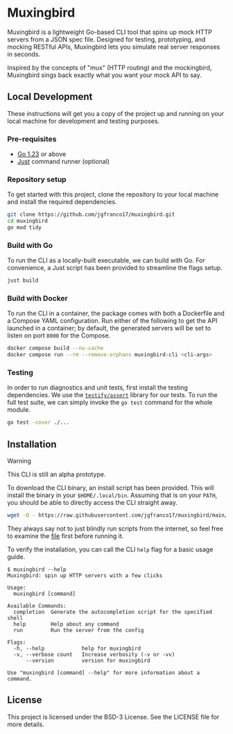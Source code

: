 # Muxingbird

Muxingbird is a lightweight Go-based CLI tool that spins up mock HTTP servers from a JSON spec
file. Designed for testing, prototyping, and mocking RESTful APIs, Muxingbird lets you simulate
real server responses in seconds.

Inspired by the concepts of "mux" (HTTP routing) and the mockingbird, Muxingbird sings back
exactly what you want your mock API to say.

## Local Development

These instructions will get you a copy of the project up and running on your local machine
for development and testing purposes.

### Pre-requisites

- [Go 1.23](https://go.dev/doc/install) or above
- [Just](https://github.com/casey/just) command runner (optional)

### Repository setup

To get started with this project, clone the repository to your local machine and install the
required dependencies.

```bash
git clone https://github.com/jgfranco17/muxingbird.git
cd muxingbird
go mod tidy
```

### Build with Go

To run the CLI as a locally-built executable, we can build with Go. For convenience, a Just
script has been provided to streamline the flags setup.

```bash
just build
```

### Build with Docker

To run the CLI in a container, the package comes with both a Dockerfile and a Compose YAML
configuration. Run either of the following to get the API launched in a container; by default,
the generated servers will be set to listen on port `8000` for the Compose.

```bash
docker compose build --no-cache
docker compose run --rm --remove-orphans muxingbird-cli <cli-args>
```

### Testing

In order to run diagnostics and unit tests, first install the testing dependencies. We use the
[`testify/assert`](https://github.com/stretchr/testify) library for our tests. To run the full
test suite, we can simply invoke the `go test` command for the whole module.

```bash
go test -cover ./...
```

## Installation

> [!WARNING]
> This CLI is still an alpha prototype.

To download the CLI binary, an install script has been provided. This will install the binary
in your `$HOME/.local/bin`. Assuming that is on your `PATH`, you should be able to directly
access the CLI straight away.

```bash
wget -O - https://raw.githubusercontent.com/jgfranco17/muxingbird/main/install.sh | bash
```

They always say not to just blindly run scripts from the internet, so feel free to examine
the [file](https://github.com/jgfranco17/muxingbird/blob/main/install.sh) first before
running it.

To verify the installation, you can call the CLI `help` flag for a basic usage guide.

```console
$ muxingbird --help
Muxingbird: spin up HTTP servers with a few clicks

Usage:
  muxingbird [command]

Available Commands:
  completion  Generate the autocompletion script for the specified shell
  help        Help about any command
  run         Run the server from the config

Flags:
  -h, --help            help for muxingbird
  -v, --verbose count   Increase verbosity (-v or -vv)
      --version         version for muxingbird

Use "muxingbird [command] --help" for more information about a command.
```

## License

This project is licensed under the BSD-3 License. See the LICENSE file for more details.
